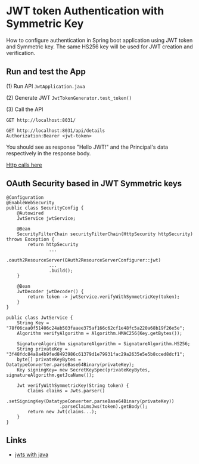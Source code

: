 # JWT token Authentication with Symmetric Key

How to configure authentication in Spring boot application using JWT token and Symmetric key.
The same HS256 key will be used for JWT creation and verification.

## Run and test the App

(1) Run API `JwtApplication.java`

(2) Generate JWT `JwtTokenGenerator.test_token()`

(3) Call the API
```
GET http://localhost:8031/

GET http://localhost:8031/api/details
Authorization:Bearer <jwt-token>
```
You should see as response "Hello JWT!" and the Principal's data respectively in the response body.

[Http calls here](./REST/api.http)


## OAuth Security based in JWT Symmetric keys

```
@Configuration
@EnableWebSecurity
public class SecurityConfig {
    @Autowired
    JwtService jwtService;

    @Bean
    SecurityFilterChain securityFilterChain(HttpSecurity httpSecurity) throws Exception {
        return httpSecurity
                ...
                .oauth2ResourceServer(OAuth2ResourceServerConfigurer::jwt)
                ...
                .build();
    }
    
    @Bean
    JwtDecoder jwtDecoder() {
        return token -> jwtService.verifyWithSymmetricKey(token);
    }
}

public class JwtService {
    String Key = "78f06caa0f51406c24ab503faaee375af166c62cf1e48fc5a220a68b19f26e5e";
    Algorithm verifyAlgorithm = Algorithm.HMAC256(Key.getBytes());

    SignatureAlgorithm signatureAlgorithm = SignatureAlgorithm.HS256;
    String privateKey = "3f48fdc84a8a4b9fed8493986c61379d1e79931fac29a2635e5e5b8cced8dcf1";
    byte[] privateKeyBytes = DatatypeConverter.parseBase64Binary(privateKey);
    Key signingKey= new SecretKeySpec(privateKeyBytes, signatureAlgorithm.getJcaName());
    
    Jwt verifyWithSymmetricKey(String token) {
        Claims claims = Jwts.parser()
                    .setSigningKey(DatatypeConverter.parseBase64Binary(privateKey))
                    .parseClaimsJws(token).getBody();
        return new Jwt(claims...);
    }
}
```

## Links
* [jwts with java](https://developer.okta.com/blog/2018/10/31/jwts-with-java)

